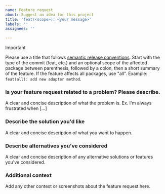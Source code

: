 ```yaml
---
name: Feature request
about: Suggest an idea for this project
title: 'feat(<scope>): <your message>'
labels: ''
assignees: ''

---
```


> [!IMPORTANT]
> Please use a title that follows [semantic release conventions](https://www.conventionalcommits.org/). Start with the type of the commit (feat, etc.) and an optional scope of the affected package between parenthesis, followed by a colon, then a short summary of the feature. If the feature affects all packages, use "all". Example: `feat(all): add new adapter method`.

### Is your feature request related to a problem? Please describe.
A clear and concise description of what the problem is. Ex. I'm always frustrated when [...]

### Describe the solution you'd like
A clear and concise description of what you want to happen.

### Describe alternatives you've considered
A clear and concise description of any alternative solutions or features you've considered.

### Additional context
Add any other context or screenshots about the feature request here.
